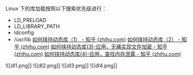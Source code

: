 Linux 下的库加载按照以下搜索优先级进行：
-   LD_PRELOAD
-   LD_LIBRARY_PATH
-   ldconfig
-   /usr/lib
[如何挟持动态库（1） - 知乎 (zhihu.com)](https://zhuanlan.zhihu.com/p/370245380)
[如何挟持动态库（2） - 知乎 (zhihu.com)](https://zhuanlan.zhihu.com/p/370540174)
[如何挟持动态库(3)-应用，无痛实现文件加密 - 知乎 (zhihu.com)](https://zhuanlan.zhihu.com/p/370808830)
[如何挟持动态库(4)-应用，查找内存泄露 - 知乎 (zhihu.com)](https://zhuanlan.zhihu.com/p/371270829)

![[dl1.png]]
![[dl2.png]]
![[dl3.png]]
![[dl4.png]]